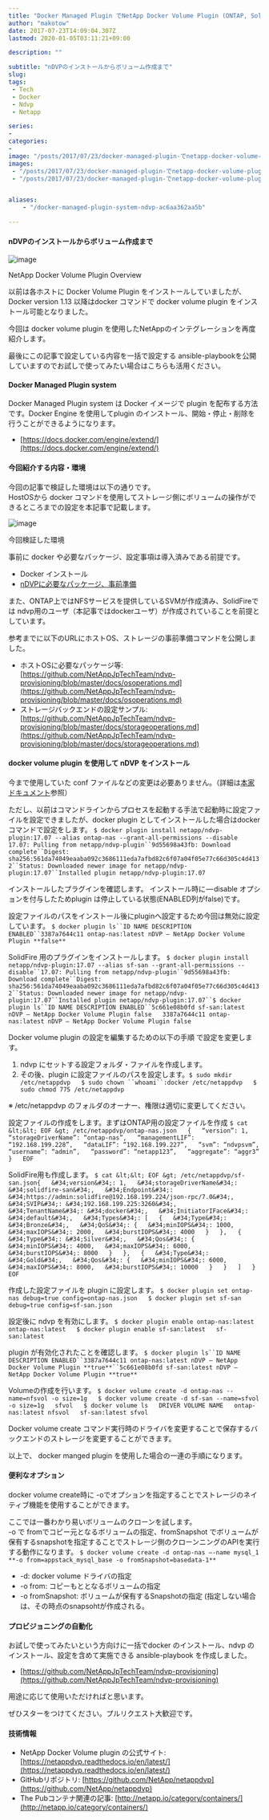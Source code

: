 ```yaml
---
title: "Docker Managed Plugin でNetApp Docker Volume Plugin (ONTAP, SolidFire) を試す"
author: "makotow"
date: 2017-07-23T14:09:04.307Z
lastmod: 2020-01-05T03:11:21+09:00

description: ""

subtitle: "nDVPのインストールからボリューム作成まで"
slug: 
tags:
 - Tech
 - Docker
 - Ndvp
 - Netapp

series:
-
categories:
-
image: "/posts/2017/07/23/docker-managed-plugin-でnetapp-docker-volume-plugin-ontap-solidfire-を試す/images/1.png" 
images:
 - "/posts/2017/07/23/docker-managed-plugin-でnetapp-docker-volume-plugin-ontap-solidfire-を試す/images/1.png"
 - "/posts/2017/07/23/docker-managed-plugin-でnetapp-docker-volume-plugin-ontap-solidfire-を試す/images/2.png"


aliases:
    - "/docker-managed-plugin-system-ndvp-ac6aa362aa5b"

---
```


#### nDVPのインストールからボリューム作成まで




![image](/posts/2017/07/23/docker-managed-plugin-でnetapp-docker-volume-plugin-ontap-solidfire-を試す/images/1.png#layoutTextWidth)

NetApp Docker Volume Plugin Overview



以前は各ホストに Docker Volume Plugin をインストールしていましたが、Docker version 1.13 以降はdocker コマンドで docker volume plugin をインストール可能となりました。

今回は docker volume plugin を使用したNetAppのインテグレーションを再度紹介します。

最後にこの記事で設定している内容を一括で設定する ansible-playbookを公開していますのでお試しで使ってみたい場合はこちらも活用ください。

#### Docker Managed Plugin system

Docker Managed Plugin system は Docker イメージで plugin を配布する方法です。Docker Engine を使用してplugin のインストール、開始・停止・削除を行うことができるようになります。

*   [https://docs.docker.com/engine/extend/](https://docs.docker.com/engine/extend/)

#### 今回紹介する内容・環境

今回の記事で検証した環境は以下の通りです。  
HostOSから docker コマンドを使用してストレージ側にボリュームの操作ができるところまでの設定を本記事で記載します。




![image](/posts/2017/07/23/docker-managed-plugin-でnetapp-docker-volume-plugin-ontap-solidfire-を試す/images/2.png#layoutTextWidth)

今回検証した環境



事前に docker や必要なパッケージ、設定事項は導入済みである前提です。

*   Docker インストール
*   [nDVPに必要なパッケージ、事前準備](http://netappdvp.readthedocs.io/en/latest/install/host_config.html)

また、ONTAP上ではNFSサービスを提供しているSVMが作成済み、SolidFireでは ndvp用のユーザ（本記事ではdockerユーザ）が作成されていることを前提としています。

参考までに以下のURLにホストOS、ストレージの事前準備コマンドを公開しました。

*   ホストOSに必要なパッケージ等: [https://github.com/NetAppJpTechTeam/ndvp-provisioning/blob/master/docs/osoperations.md](https://github.com/NetAppJpTechTeam/ndvp-provisioning/blob/master/docs/osoperations.md)
*   ストレージバックエンドの設定サンプル: [https://github.com/NetAppJpTechTeam/ndvp-provisioning/blob/master/docs/storageoperations.md](https://github.com/NetAppJpTechTeam/ndvp-provisioning/blob/master/docs/storageoperations.md)

#### docker volume plugin を使用して nDVP をインストール

今まで使用していた conf ファイルなどの変更は必要ありません。（詳細は[本家ドキュメント](http://netappdvp.readthedocs.io/en/latest/)参照）

ただし、以前はコマンドラインからプロセスを起動する手法で起動時に設定ファイルを設定できましたが、docker plugin としてインストールした場合はdocker コマンドで設定をします。
`$ docker plugin install netapp/ndvp-plugin:17.07 --alias ontap-nas --grant-all-permissions --disable  
17.07: Pulling from netapp/ndvp-plugin``9d55698a43fb: Download complete``Digest: sha256:561da74049eaaba092c3686111eda7afbd82c6f07a04f05e77c66d305c4d4132``Status: Downloaded newer image for netapp/ndvp-plugin:17.07``Installed plugin netapp/ndvp-plugin:17.07`

インストールしたプラグインを確認します。 インストール時に — disable オプションを付与したためplugin は停止している状態(ENABLED列がfalse)です。

設定ファイルのパスをインストール後にpluginへ設定するため今回は無効に設定しています。
`$ docker plugin ls``ID NAME DESCRIPTION ENABLED``3387a7644c11 ontap-nas:latest nDVP — NetApp Docker Volume Plugin **false**`

SolidFire 用のプラグインをインストールします。
`$ docker plugin install netapp/ndvp-plugin:17.07 --alias sf-san --grant-all-permissions --disable``17.07: Pulling from netapp/ndvp-plugin``9d55698a43fb: Download complete``Digest: sha256:561da74049eaaba092c3686111eda7afbd82c6f07a04f05e77c66d305c4d4132``Status: Downloaded newer image for netapp/ndvp-plugin:17.07``Installed plugin netapp/ndvp-plugin:17.07``$ docker plugin ls``ID NAME DESCRIPTION ENABLED``5c661e08b0fd sf-san:latest nDVP — NetApp Docker Volume Plugin false  
3387a7644c11 ontap-nas:latest nDVP — NetApp Docker Volume Plugin false`

Docker volume plugin の設定を編集するための以下の手順 で設定を変更します。

1.  ndvp にセットする設定フォルダ・ファイルを作成します。
2.  その後、plugin に設定ファイルのパスを設定します。`$ sudo mkdir /etc/netappdvp  
$ sudo chown ``whoami``:docker /etc/netappdvp  
$ sudo chmod 775 /etc/netappdvp`

※ /etc/netappdvp のフォルダのオーナー、権限は適切に変更してください。

設定ファイルの作成をします。まずはONTAP用の設定ファイルを作成
`$ cat &lt;&lt; EOF &gt; /etc/netappdvp/ontap-nas.json  
{  
  “version”: 1,  
  “storageDriverName”: “ontap-nas”,  
  “managementLIF”: “192.168.199.228”,  
  “dataLIF”: “192.168.199.227”,  
  “svm”: “ndvpsvm”,  
  “username”: “admin”,  
  “password”: “netapp123”,  
  “aggregate”: “aggr3”  
}  
EOF`

SolidFire用も作成します。
`$ cat &lt;&lt; EOF &gt; /etc/netappdvp/sf-san.json{  
  &#34;version&#34;: 1,  
  &#34;storageDriverName&#34;: &#34;solidfire-san&#34;,  
  &#34;Endpoint&#34;: &#34;https://admin:solidfire@192.168.199.224/json-rpc/7.0&#34;,  
  &#34;SVIP&#34;: &#34;192.168.199.225:3260&#34;,  
  &#34;TenantName&#34;: &#34;docker&#34;,  
  &#34;InitiatorIFace&#34;: &#34;default&#34;,  
  &#34;Types&#34;: [  
    {  
      &#34;Type&#34;: &#34;Bronze&#34;,  
      &#34;QoS&#34;: {  
        &#34;minIOPS&#34;: 1000,  
        &#34;maxIOPS&#34;: 2000,  
        &#34;burstIOPS&#34;: 4000  
      }  
    },  
    {  
      &#34;Type&#34;: &#34;Silver&#34;,  
      &#34;Qos&#34;: {  
        &#34;minIOPS&#34;: 4000,  
        &#34;maxIOPS&#34;: 6000,  
        &#34;burstIOPS&#34;: 8000  
      }  
    },  
    {  
      &#34;Type&#34;: &#34;Gold&#34;,  
      &#34;Qos&#34;: {  
        &#34;minIOPS&#34;: 6000,  
        &#34;maxIOPS&#34;: 8000,  
        &#34;burstIOPS&#34;: 10000  
      }  
    }  
  ]  
}  
EOF`

作成した設定ファイルを plugin に設定します。
`$ docker plugin set ontap-nas debug=true config=ontap-nas.json  
$ docker plugin set sf-san debug=true config=sf-san.json`

設定後に ndvp を有効にします。
`$ docker plugin enable ontap-nas:latest  
ontap-nas:latest  
$ docker plugin enable sf-san:latest  
sf-san:latest`

plugin が有効化されたことを確認します。
`$ docker plugin ls``ID NAME DESCRIPTION ENABLED``3387a7644c11 ontap-nas:latest nDVP — NetApp Docker Volume Plugin **true**``5c661e08b0fd sf-san:latest nDVP — NetApp Docker Volume Plugin **true**`

Volumeの作成を行います。
`$ docker volume create -d ontap-nas --name=nfsvol -o size=1g  
$ docker volume create -d sf-san --name=sfvol -o size=1g  
sfvol  
$ docker volume ls  
DRIVER VOLUME NAME  
ontap-nas:latest nfsvol  
sf-san:latest sfvol`

Docker volume create コマンド実行時のドライバを変更することで保存するバックエンドのストレージを変更することができます。

以上で、 docker manged plugin を使用した場合の一連の手順になります。

#### 便利なオプション

docker volume create時に -oでオプションを指定することでストレージのネイティブ機能を使用することができます。

ここでは一番わかり易いボリュームのクローンを試します。  
-o で fromでコピー元となるボリュームの指定、fromSnapshot でボリュームが保有するsnapshotを指定することでストレージ側のクローンニングのAPIを実行する動作になります。
`$ docker volume create -d ontap-nas —-name mysql_1 **-o from=appstack_mysql_base -o fromSnapshot=basedata-1**`

*   -d: docker volume ドライバの指定
*   -o from: コピーもととなるボリュームの指定
*   -o fromSnapshot: ボリュームが保有するSnapshotの指定 (指定しない場合は、その時点のsnapsohtが作成される。

#### プロビジョニングの自動化

お試しで使ってみたいという方向けに一括でdocker のインストール、ndvp のインストール、設定を含めて実施できる ansible-playbook を作成しました。

*   [https://github.com/NetAppJpTechTeam/ndvp-provisioning](https://github.com/NetAppJpTechTeam/ndvp-provisioning)

用途に応じて使用いただければと思います。

ぜひスターをつけてください。プルリクエスト大歓迎です。

#### 技術情報

*   NetApp Docker Volume plugin の公式サイト: [https://netappdvp.readthedocs.io/en/latest/](https://netappdvp.readthedocs.io/en/latest/)
*   GitHubリポジトリ: [https://github.com/NetApp/netappdvp](https://github.com/NetApp/netappdvp)
*   The Pubコンテナ関連の記事: [http://netapp.io/category/containers/](http://netapp.io/category/containers/)
